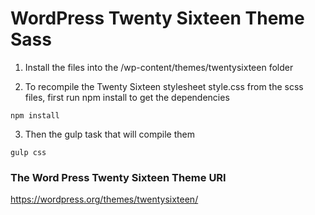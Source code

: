 # WordPress Twenty Sixteen Theme Sass

1. Install the files into the /wp-content/themes/twentysixteen folder

2. To recompile the Twenty Sixteen stylesheet style.css from the scss files, first run npm install to get the dependencies
````
npm install
````

3. Then the gulp task that will compile them
````
gulp css
````

### The Word Press Twenty Sixteen Theme URI
https://wordpress.org/themes/twentysixteen/
